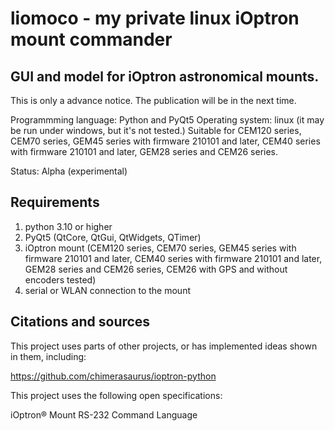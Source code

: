 # liomoco - my private linux iOptron mount commander
## GUI and model for iOptron astronomical mounts.

This is only a	advance notice. The publication will be in the next time.

Programmming language: Python and PyQt5
Operating system: linux (it may be run under windows, but it's not tested.)
Suitable for CEM120 series, CEM70 series, GEM45 series with firmware 210101 and later, CEM40 series with
firmware 210101 and later, GEM28 series and CEM26 series.

Status: Alpha (experimental)
## Requirements
1. python 3.10 or higher
2. PyQt5 (QtCore, QtGui, QtWidgets, QTimer)
3. iOptron mount (CEM120 series, CEM70 series, GEM45 series with firmware 210101 and later, CEM40 series with
firmware 210101 and later, GEM28 series and CEM26 series, CEM26 with GPS and without encoders tested)
4. serial or WLAN connection to the mount

## Citations and sources
This project uses parts of other projects, or has implemented ideas shown in them, including:

https://github.com/chimerasaurus/ioptron-python

This project uses the following open specifications:

iOptron® Mount RS-232 Command Language
